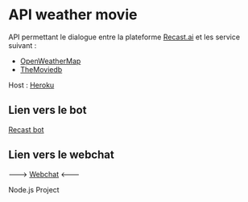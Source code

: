 # API weather movie

API permettant le dialogue entre la plateforme [Recast.ai](https://recast.ai/) et les service suivant :
* [OpenWeatherMap](https://openweathermap.org/)
* [TheMoviedb](https://www.themoviedb.org/)

Host : [Heroku](https://www.heroku.com/)

## Lien vers le bot

[Recast bot](https://recast.ai/millasdur/omegabot)

## Lien vers le webchat

---> [Webchat](https://millasdur.github.io/) <---

Node.js Project
